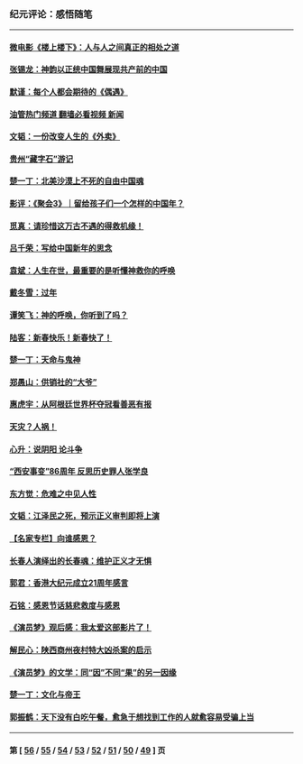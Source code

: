 ### 纪元评论：感悟随笔
---
#### [微电影《楼上楼下》：人与人之间真正的相处之道](../../pages/nsc1035/n13944319.md?03140330) 
#### [张锡龙：神韵以正统中国舞展现共产前的中国](../../pages/nsc1035/n13939727.md?03140330) 
#### [默谨：每个人都会期待的《偶遇》](../../pages/nsc1035/n13939091.md?03140330) 
#### [油管热门频道 翻墙必看视频 新闻](ok?03140330)
#### [文韬：一份改变人生的《外卖》](../../pages/nsc1035/n13931822.md?03140330) 
#### [贵州“藏字石”游记](../../pages/nsc1035/n13923310.md?03140330) 
#### [楚一丁：北美沙漠上不死的自由中国魂](../../pages/nsc1035/n13921879.md?03140330) 
#### [影评：《聚会3》｜留给孩子们一个怎样的中国年？](../../pages/nsc1035/n13919652.md?03140330) 
#### [觅真：请珍惜这万古不遇的得救机缘！](../../pages/nsc1035/n13917157.md?03140330) 
#### [吕千荣：写给中国新年的思念](../../pages/nsc1035/n13915103.md?03140330) 
#### [袁斌：人生在世，最重要的是听懂神救你的呼唤](../../pages/nsc1035/n13914636.md?03140330) 
#### [戴冬雪：过年](../../pages/nsc1035/n13913311.md?03140330) 
#### [谭笑飞：神的呼唤，你听到了吗？](../../pages/nsc1035/n13912603.md?03140330) 
#### [陆客：新春快乐！新春快了！](../../pages/nsc1035/n13911771.md?03140330) 
#### [楚一丁：天命与鬼神](../../pages/nsc1035/n13904371.md?03140330) 
#### [郑愚山：供销社的“大爷”](../../pages/nsc1035/n13904409.md?03140330) 
#### [惠虎宇：从阿根廷世界杯夺冠看善恶有报](../../pages/nsc1035/n13889438.md?03140330) 
#### [天灾？人祸！](../../pages/nsc1035/n13900104.md?03140330) 
#### [心升：说阴阳 论斗争](../../pages/nsc1035/n13885189.md?03140330) 
#### [“西安事变”86周年 反思历史罪人张学良](../../pages/nsc1035/n13882019.md?03140330) 
#### [东方觉：危难之中见人性](../../pages/nsc1035/n13881549.md?03140330) 
#### [文韬：江泽民之死，预示正义审判即将上演](../../pages/nsc1035/n13877698.md?03140330) 
#### [【名家专栏】向谁感恩？](../../pages/nsc1035/n13873797.md?03140330) 
#### [长春人演绎出的长春魂：维护正义才无惧](../../pages/nsc1035/n13871764.md?03140330) 
#### [郭君：香港大纪元成立21周年感言](../../pages/nsc1035/n13871269.md?03140330) 
#### [石铭：感恩节话慈悲救度与感恩](../../pages/nsc1035/n13869863.md?03140330) 
#### [《演员梦》观后感：我太爱这部影片了！](../../pages/nsc1035/n13866783.md?03140330) 
#### [解民心：陕西商州夜村特大凶杀案的启示](../../pages/nsc1035/n13865339.md?03140330) 
#### [《演员梦》的文学：同“因”不同“果”的另一因缘](../../pages/nsc1035/n13863930.md?03140330) 
#### [楚一丁：文化与帝王](../../pages/nsc1035/n13863143.md?03140330) 
#### [郭振鹤：天下没有白吃午餐，愈急于想找到工作的人就愈容易受骗上当](../../pages/nsc1035/n13860772.md?03140330) 

---
#### 第 [ [56](./56.md?03140330) / [55](./55.md?03140330) / [54](./54.md?03140330) / [53](./53.md?03140330) / [52](./52.md?03140330) / [51](./51.md?03140330) / [50](./50.md?03140330) / [49](./49.md?03140330) ] 页
